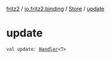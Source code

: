 [fritz2](../../index.md) / [io.fritz2.binding](../index.md) / [Store](index.md) / [update](./update.md)

# update

`val update: `[`Handler`](../-handler/index.md)`<T>`
